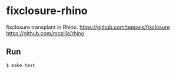 fixclosure-rhino
====

fixclosure transplant in Rhino.
https://github.com/teppeis/fixclosure
https://github.com/mozilla/rhino

## Run

```bash
$ make test
```
